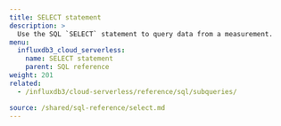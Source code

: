 ```yaml
---
title: SELECT statement
description: >
  Use the SQL `SELECT` statement to query data from a measurement.
menu:
  influxdb3_cloud_serverless:
    name: SELECT statement
    parent: SQL reference
weight: 201
related:
  - /influxdb3/cloud-serverless/reference/sql/subqueries/

source: /shared/sql-reference/select.md
---
```


<!-- 
The content of this page is at /content/shared/sql-reference/select.md
-->
